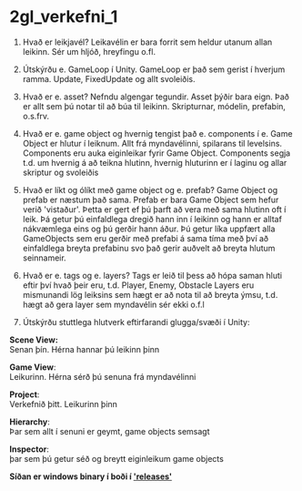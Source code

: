 # 2gl_verkefni_1
1. Hvað er leikjavél?
Leikavélin er bara forrit sem heldur utanum allan leikinn. Sér um hljóð, hreyfingu o.fl.

2. Útskýrðu e. GameLoop í Unity.
GameLoop er það sem gerist í hverjum ramma. Update, FixedUpdate og allt svoleiðis.

3. Hvað er e. asset? Nefndu algengar tegundir.
Asset þýðir bara eign. Það er allt sem þú notar til að búa til leikinn. Skripturnar, módelin, prefabin, o.s.frv.

4. Hvað er e. game object og hvernig tengist það e. components í e.
Game Object er hlutur í leiknum. Allt frá myndavélinni, spilarans til levelsins.
Components eru auka eiginleikar fyrir Game Object. Components segja t.d. um hvernig á að teikna hlutinn, hvernig hluturinn er í laginu og allar skriptur og svoleiðis

5. Hvað er líkt og ólíkt með game object og e. prefab?
Game Object og prefab er næstum það sama. Prefab er bara Game Object sem hefur verið 'vistaður'. Þetta er gert ef þú þarft að vera með sama hlutinn oft í leik. Þá getur þú einfaldlega dregið hann inn í leikinn og hann er alltaf nákvæmlega eins og þú gerðir hann áður. Þú getur líka uppfært alla GameObjects sem eru gerðir með prefabi á sama tíma með því að einfaldlega breyta prefabinu svo það gerir auðvelt að breyta hlutum seinnameir.

6. Hvað er e. tags og e. layers?
Tags er leið til þess að hópa saman hluti eftir því hvað þeir eru, t.d. Player, Enemy, Obstacle
Layers eru mismunandi lög leiksins sem hægt er að nota til að breyta ýmsu, t.d. hægt að gera layer sem myndavélin sér ekki o.f.l

7. Útskýrðu stuttlega hlutverk eftirfarandi glugga/svæði í Unity:  
  
**Scene View:**  
    Senan þín. Hérna hannar þú leikinn þinn  
      
**Game View**:  
  Leikurinn. Hérna sérð þú senuna frá myndavélinni  
    
**Project**:  
  Verkefnið þitt. Leikurinn þinn  
    
**Hierarchy**:  
  Þar sem allt í senuni er geymt, game objects semsagt  
    
**Inspector**:  
  þar sem þú getur séð og breytt eiginleikum game objects  
  
  
**Síðan er windows binary í boði í ['releases'](https://github.com/marteinnsi/2gl_verkefni_1/releases)**
